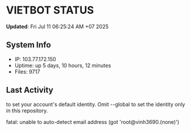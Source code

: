 # VIETBOT STATUS
**Updated**: Fri Jul 11 06:25:24 AM +07 2025

## System Info
- IP: 103.77.172.150
- Uptime: up 5 days, 10 hours, 12 minutes
- Files: 9717

## Last Activity

to set your account's default identity.
Omit --global to set the identity only in this repository.

fatal: unable to auto-detect email address (got 'root@vinh3690.(none)')
